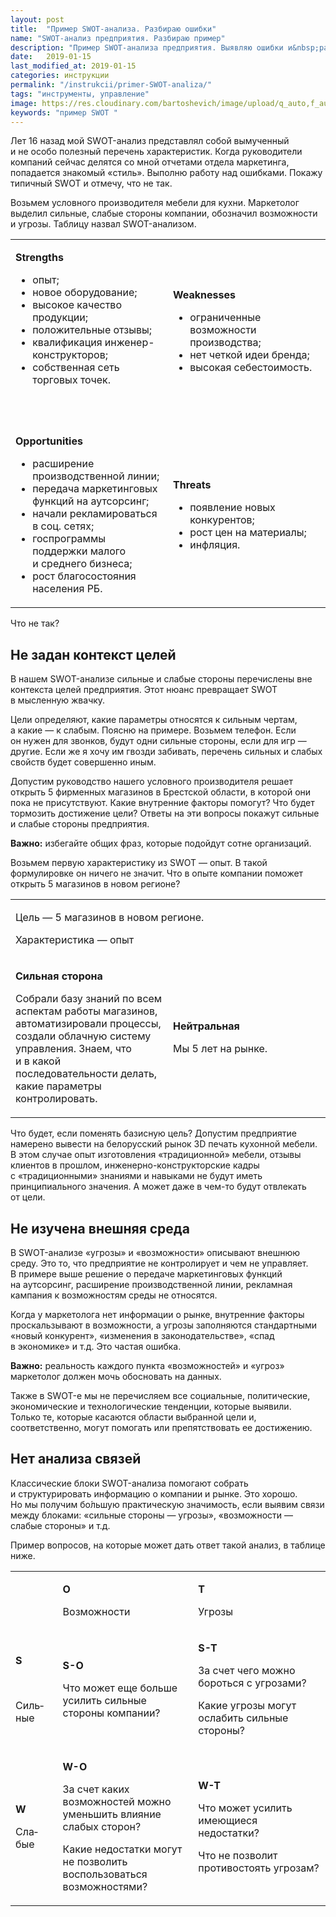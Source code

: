```yaml
---
layout: post
title:  "Пример SWOT-анализа. Разбираю ошибки"
name: "SWOT-анализ предприятия. Разбираю пример"
description: "Пример SWOT-анализа предприятия. Выявляю ошибки и&nbsp;рассказываю, как делаю сам."
date:   2019-01-15
last_modified_at: 2019-01-15
categories: инструкции
permalink: "/instrukcii/primer-SWOT-analiza/"
tags: "инструменты, управление"
image: https://res.cloudinary.com/bartoshevich/image/upload/q_auto,f_auto/v1547574744/tizers/tizer-53.jpg
keywords: "пример SWOT "
---
```



<p>Лет 16&nbsp;назад мой SWOT-анализ представлял собой вымученный и&nbsp;не&nbsp;особо полезный перечень характеристик. Когда руководители компаний сейчас делятся со&nbsp;мной отчетами отдела маркетинга, попадается знакомый «стиль». Выполню работу над ошибками. Покажу типичный SWOT и&nbsp;отмечу, что не&nbsp;так. </p>
<p>Возьмем условного производителя мебели для кухни. Маркетолог выделил сильные, слабые стороны компании, обозначил возможности и&nbsp;угрозы. Таблицу назвал SWOT-анализом. </p>
<table>
	<tbody class="topverticalalign">
		<tr>
			<td style="width: 50%">
				<p><strong>Strengths</strong></p>
				<ul>
					<li>опыт;</li>
					<li>новое оборудование;</li>
					<li>высокое качество продукции;</li>
					<li>положительные отзывы;</li>
					<li>квалификация инженер-конструкторов;</li>
					<li>собственная сеть торговых точек. </li>
 				</ul>
				<br/>
				<br/>
 			</td>
			<td style="width: 50%">
				<p><strong>Weaknesses</strong></p>
				<ul>
					<li>ограниченные возможности производства; </li>
					<li>нет четкой идеи бренда; </li>
					<li>высокая себестоимость. </li>
 				</ul>
 			</td>
 		</tr>
		<tr>
			<td>
				<p><strong>Opportunities</strong></p>
				<ul>
					<li>расширение производственной линии;</li>
					<li>передача маркетинговых функций на&nbsp;аутсорсинг;</li>
					<li>начали рекламироваться в&nbsp;соц. сетях; </li>
					<li>госпрограммы поддержки малого и&nbsp;среднего бизнеса; </li>
					<li>рост благосостояния населения РБ. </li>
 				</ul>
 			</td>
			<td>
				<p><strong>Threats</strong></p>
				<ul>
					<li>появление новых конкурентов; </li>
					<li>рост цен на&nbsp;материалы; </li>
					<li>инфляция.</li>
 				</ul>
 			</td>
 		</tr>
 	</tbody>
 </table>
<p>Что не&nbsp;так? </p>
<h2>Не&nbsp;задан контекст целей </h2>
<p>В&nbsp;нашем SWOT-анализе сильные и&nbsp;слабые стороны перечислены вне контекста целей предприятия. Этот нюанс превращает SWOT в&nbsp;мысленную жвачку. </p>
<p>Цели определяют, какие параметры относятся к&nbsp;сильным чертам, а&nbsp;какие&nbsp;— к&nbsp;слабым. Поясню на&nbsp;примере. Возьмем телефон. Если он&nbsp;нужен для звонков, будут одни сильные стороны, если для игр&nbsp;— другие. Если&nbsp;же я&nbsp;хочу им&nbsp;гвозди забивать, перечень сильных и&nbsp;слабых свойств будет совершенно иным. </p>
<p>Допустим руководство нашего условного производителя решает открыть 5&nbsp;фирменных магазинов в&nbsp;Брестской области, в&nbsp;которой они пока не&nbsp;присутствуют. Какие внутренние факторы помогут? Что будет тормозить достижение цели? Ответы на&nbsp;эти вопросы покажут сильные и&nbsp;слабые стороны предприятия. </p>
<p><strong>Важно:</strong> избегайте общих фраз, которые подойдут сотне организаций. </p>
<p>Возьмем первую характеристику из&nbsp;SWOT&nbsp;— опыт. В&nbsp;такой формулировке он&nbsp;ничего не&nbsp;значит. Что в&nbsp;опыте компании поможет открыть 5&nbsp;магазинов в&nbsp;новом регионе? </p>
<table>
	<tbody class="topverticalalign">
		<tr>
			<td colspan="2">
				<p>Цель&nbsp;— 5&nbsp;магазинов в&nbsp;новом регионе. </p>
				<p>Характеристика&nbsp;— опыт</p>
 			</td>
 		</tr>
		<tr>
			<td style="width: 50%">
				<p><strong>Сильная сторона </strong></p>
				<p>Cобрали базу знаний по&nbsp;всем аспектам работы магазинов, автоматизировали процессы, создали облачную систему управления. Знаем, что и&nbsp;в&nbsp;какой последовательности делать, какие параметры контролировать. </p>
 			</td>
			<td>
				<p><strong>Нейтральная</strong></p>
				<p>Мы&nbsp;5&nbsp;лет на&nbsp;рынке. </p>
 			</td>
 		</tr>
 	</tbody>
 </table>
<p>Что будет, если поменять базисную цель? Допустим предприятие намерено вывести на&nbsp;белорусский рынок 3D&nbsp;печать кухонной мебели. В&nbsp;этом случае опыт изготовления «традиционной» мебели, отзывы клиентов в&nbsp;прошлом, инженерно-конструкторские кадры с&nbsp;«традиционными» знаниями и&nbsp;навыками не&nbsp;будут иметь принципиального значения. А&nbsp;может даже в&nbsp;чем-то будут отвлекать от&nbsp;цели. </p>
<h2>Не&nbsp;изучена внешняя среда </h2>
<p>В&nbsp;SWOT-анализе «угрозы» и&nbsp;«возможности» описывают внешнюю среду. Это&nbsp;то, что предприятие не&nbsp;контролирует и&nbsp;чем не&nbsp;управляет. В&nbsp;примере выше решение о&nbsp;передаче маркетинговых функций на&nbsp;аутсорсинг, расширение производственной линии, рекламная кампания к&nbsp;возможностям среды не&nbsp;относятся. </p>
<p>Когда у&nbsp;маркетолога нет информации о&nbsp;рынке, внутренние факторы проскальзывают в&nbsp;возможности, а&nbsp;угрозы заполняются стандартными «новый конкурент», «изменения в&nbsp;законодательстве», «спад в&nbsp;экономике» и&nbsp;т.д. Это частая ошибка. </p>
<p><strong>Важно:</strong> реальность каждого пункта «возможностей» и&nbsp;«угроз» маркетолог должен мочь обосновать на&nbsp;данных. </p>
<p>Также в&nbsp;SWOT-е мы&nbsp;не&nbsp;перечисляем все социальные, политические, экономические и&nbsp;технологические тенденции, которые выявили. Только&nbsp;те, которые касаются области выбранной цели&nbsp;и, соответственно, могут помогать или препятствовать ее&nbsp;достижению. </p>
<h2>Нет анализа связей </h2>
<p>Классические блоки SWOT-анализа помогают собрать и&nbsp;структурировать информацию о&nbsp;компании и&nbsp;рынке. Это хорошо. Но&nbsp;мы&nbsp;получим бо&#x301;льшую практическую значимость, если выявим связи между блоками: «сильные стороны&nbsp;— угрозы», «возможности&nbsp;— слабые стороны» и&nbsp;т.д. </p>
<p>Пример вопросов, на&nbsp;которые может дать ответ такой анализ, в&nbsp;таблице ниже. </p>
<table>
	<tbody class="topverticalalign">
		<tr>
			<td style="width: 15%" > </td>
			<td style="width: 43%" class="Gainsboro">
				<p><strong>O</strong></p>
				<p>Возможности </p>
 			</td>
			<td class="Gainsboro">
				<p><strong>T</strong></p>
				<p>Угрозы </p>
 			</td>
 		</tr>
		<tr>
			<td class="Gainsboro">
				<p><strong>S</strong></p>
				<br/>
				<p>Силь&shy;ные </p>
 			</td>
			<td>
				<p><strong>S-O</strong></p>
				<p>Что может еще больше усилить сильные стороны компании?</p>
 			</td>
			<td>
				<p><strong>S-T</strong></p>
				<p>За&nbsp;счет чего можно бороться с&nbsp;угрозами? </p>
				<p>Какие угрозы могут ослабить сильные стороны? </p>
 			</td>
 		</tr>
		<tr>
			<td class="Gainsboro">
				<p><strong>W</strong></p>
				<p>Сла&shy;бые </p>
 			</td>
			<td>
				<p><strong>W-O</strong></p>
				<p>За&nbsp;счет каких возможностей можно уменьшить влияние слабых сторон? </p>
				<p>Какие недостатки могут не&nbsp;позволить воспользоваться возможностями? </p>
 			</td>
			<td>
				<p><strong>W-T</strong></p>
				<p>Что может усилить имеющиеся недостатки? </p>
				<p>Что не&nbsp;позволит противостоять угрозам? </p>
 			</td>
 		</tr>
 	</tbody>
 </table>
